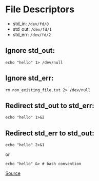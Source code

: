 # File Descriptors

- std_in: `/dev/fd/0`
- std_out: `/dev/fd/1`
- std_err: `/dev/fd/2`


## Ignore std_out:
```
echo "hello" 1> /dev/null
```

## Ignore std_err:
```
rm non_existing_file.txt 2> /dev/null
```

## Redirect std_out to std_err:
```
echo "hello" 1>&2
```

## Redirect std_err to std_out:
```
echo "hello" 2>&1
```
or
```
echo "hello" &> # bash convention
```
[Source](https://tldp.org/LDP/abs/html/io-redirection.html)
